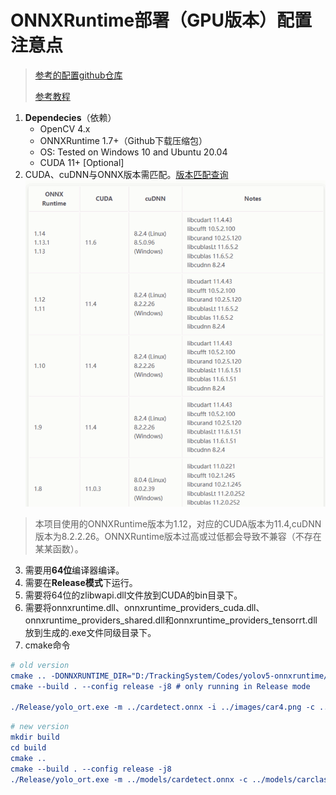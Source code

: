# ONNXRuntime部署（GPU版本）配置注意点

> [参考的配置github仓库](https://github.com/itsnine/yolov5-onnxruntime)
> 
> [参考教程](https://blog.csdn.net/m0_63774211/article/details/129794845)

1. **Dependecies**（依赖）
	* OpenCV 4.x
	* ONNXRuntime 1.7+（Github下载压缩包）
	* OS: Tested on Windows 10 and Ubuntu 20.04
	* CUDA 11+ [Optional]
2. CUDA、cuDNN与ONNX版本需匹配。[版本匹配查询](https://onnxruntime.ai/docs/execution-providers/CUDA-ExecutionProvider.html#requirements)
![OnnxruntimeVersion](version.png)

> 本项目使用的ONNXRuntime版本为1.12，对应的CUDA版本为11.4,cuDNN版本为8.2.2.26。ONNXRuntime版本过高或过低都会导致不兼容（不存在某某函数）。

3. 需要用**64位**编译器编译。
4. 需要在**Release模式**下运行。
5. 需要将64位的zlibwapi.dll文件放到CUDA的bin目录下。
6. 需要将onnxruntime.dll、onnxruntime_providers_cuda.dll、onnxruntime_providers_shared.dll和onnxruntime_providers_tensorrt.dll放到生成的.exe文件同级目录下。
7. cmake命令

```cmake
# old version
cmake .. -DONNXRUNTIME_DIR="D:/TrackingSystem/Codes/yolov5-onnxruntime/onnxruntime" -DCMAKE_BUILD_TYPE=Release
cmake --build . --config release -j8 # only running in Release mode

./Release/yolo_ort.exe -m ../cardetect.onnx -i ../images/car4.png -c ../carclass.txt --gpu 1
```

```cmake
# new version
mkdir build
cd build
cmake ..
cmake --build . --config release -j8
./Release/yolo_ort.exe -m ../models/cardetect.onnx -c ../models/carclass.txt --gpu 1
```